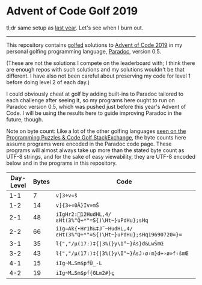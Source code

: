 Advent of Code Golf 2019
========================

tl;dr same setup as [last year](https://github.com/betaveros/advent-of-code-golf-2018). Let's see when I burn out.

---

This repository contains [golfed](https://en.wikipedia.org/wiki/Code_golf) solutions to [Advent of Code 2019](https://adventofcode.com/2019) in my personal golfing programming language, [Paradoc](https://github.com/betaveros/paradoc), version 0.5.

(These are not the solutions I compete on the leaderboard with; I think there are enough repos with such solutions and my solutions wouldn't be that different. I have also not been careful about preserving my code for level 1 before doing level 2 of each day.)

I could obviously cheat at golf by adding built-ins to Paradoc tailored to each challenge after seeing it, so my programs here ought to run on Paradoc version 0.5, which was pushed just before this year's Advent of Code. I will be using the results here to guide improving Paradoc in the future, though.

Note on byte count: Like a lot of the other golfing languages [seen on the Programming Puzzles & Code Golf StackExchange](https://codegolf.meta.stackexchange.com/questions/5878/what-character-encodings-may-a-submission-use/5879#5879), the byte counts here assume programs were encoded in the Paradoc code page. These programs will almost always take up more than the stated byte count as UTF-8 strings, and for the sake of easy viewability, they are UTF-8 encoded below and in the programs in this repository.

Day-Level | Bytes | Code
--- | -- | ----
1-1 |  7 | `v]3÷v«š`
1-2 | 14 | `v]{3÷«0Ã}Iv»mŠ`
2-1 | 48 | `iIgHr2:12HudHL,4/εHt(3%"Q+*"=S{)\Ht~}uPdHu};sHq`
2-2 | 66 | `iIg–Ak{•Hr1h‰‡J¨~HudHL,4/εHt(3%"Q+*"=S{)\Ht~}uPdHu};sHq19690720=}=`
3-1 | 35 | `l{","/µ(17:)‡{\|3%(}y\I°~}Ás}d&LwŠmŒ`
3-2 | 43 | `l{","/µ(17:)‡{\|3%(}y\I°~}ÁsJ›ø›m}d+›ø»f‹šmŒ`
4-1 | 15 | `iIg~M…Sm$pfÛ_-L`
4-2 | 19 | `iIg~M…Sm$pf{GLm2#}ç`
